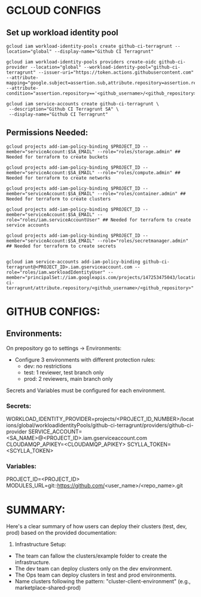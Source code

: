 # GCLOUD CONFIGS

## Set up workload identity pool

```
gcloud iam workload-identity-pools create github-ci-terragrunt --location="global" --display-name="Github CI Terragrunt"

gcloud iam workload-identity-pools providers create-oidc github-ci-provider --location="global" --workload-identity-pool="github-ci-terragrunt" --issuer-uri="https://token.actions.githubusercontent.com" --attribute-mapping="google.subject=assertion.sub,attribute.repository=assertion.repository" --attribute-condition="assertion.repository=='<github_username>/<github_repository>'"

gcloud iam service-accounts create github-ci-terragrunt \
 --description="Github CI Terragrunt SA" \
 --display-name="Github CI Terragrunt"
```

## Permissions Needed:

```
gcloud projects add-iam-policy-binding $PROJECT_ID --member="serviceAccount:$SA_EMAIL" --role="roles/storage.admin" ## Needed for terraform to create buckets

gcloud projects add-iam-policy-binding $PROJECT_ID --member="serviceAccount:$SA_EMAIL" --role="roles/compute.admin" ## Needed for terraform to create networks

gcloud projects add-iam-policy-binding $PROJECT_ID --member="serviceAccount:$SA_EMAIL" --role="roles/container.admin" ## Needed for terraform to create clusters

gcloud projects add-iam-policy-binding $PROJECT_ID --member="serviceAccount:$SA_EMAIL" --role="roles/iam.serviceAccountUser" ## Needed for terraform to create service accounts

gcloud projects add-iam-policy-binding $PROJECT_ID --member="serviceAccount:$SA_EMAIL" --role="roles/secretmanager.admin" ## Needed for terraform to create secrets


gcloud iam service-accounts add-iam-policy-binding github-ci-terragrunt@<PROJECT_ID>.iam.gserviceaccount.com --role="roles/iam.workloadIdentityUser" --member="principalSet://iam.googleapis.com/projects/147253475043/locations/global/workloadIdentityPools/github-ci-terragrunt/attribute.repository/<github_username>/<github_repository>"
```

# GITHUB CONFIGS:

## Environments:

On prepository go to settings -> Environments:

- Configure 3 environments with different protection rules:
  - dev: no restrictions
  - test: 1 reviewer, test branch only
  - prod: 2 reviewers, main branch only

Secrets and Variables must be configured for each environment.

### Secrets:

WORKLOAD_IDENTITY_PROVIDER=projects/<PROJECT_ID_NUMBER>/locations/global/workloadIdentityPools/github-ci-terragrunt/providers/github-ci-provider
SERVICE_ACCOUNT=<SA_NAME>@<PROJECT_ID>.iam.gserviceaccount.com
CLOUDAMQP_APIKEY=<CLOUDAMQP_APIKEY>
SCYLLA_TOKEN=<SCYLLA_TOKEN>

### Variables:

PROJECT_ID=<PROJECT_ID>
MODULES_URL=git::https://github.com/<user_name>/<repo_name>.git

# SUMMARY:

Here's a clear summary of how users can deploy their clusters (test, dev, prod) based on the provided documentation:

1. Infrastructure Setup:

- The team can fallow the clusters/example folder to create the infrastructure.
- The dev team can deploy clusters only on the dev environment.
- The Ops team can deploy clusters in test and prod environments.
- Name clusters following the pattern: "cluster-client-environment" (e.g., marketplace-shared-prod)
